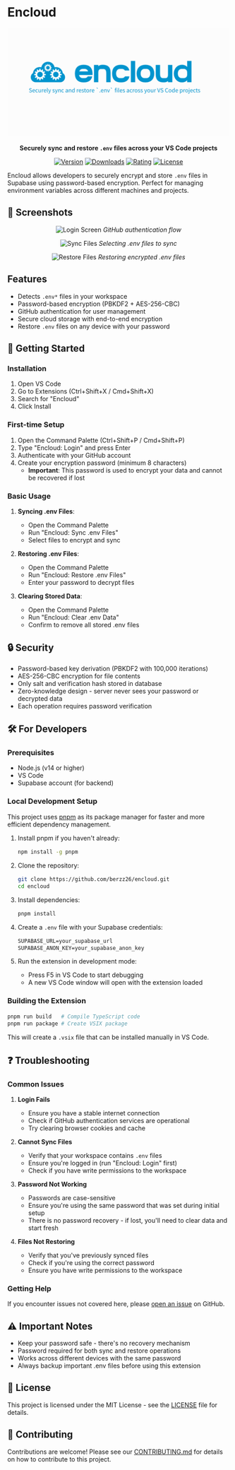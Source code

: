 # Encloud

<div align="center">
  
![encloudLogo](./public/image-2.png)

**Securely sync and restore `.env` files across your VS Code projects**

[![Version](https://img.shields.io/visual-studio-marketplace/v/AumTamboli.encloud)](https://marketplace.visualstudio.com/items?itemName=AumTamboli.encloud)
[![Downloads](https://img.shields.io/visual-studio-marketplace/d/AumTamboli.encloud)](https://marketplace.visualstudio.com/items?itemName=AumTamboli.encloud)
[![Rating](https://img.shields.io/visual-studio-marketplace/r/AumTamboli.encloud)](https://marketplace.visualstudio.com/items?itemName=AumTamboli.encloud)
[![License](https://img.shields.io/github/license/berzz26/encloud)](https://github.com/berzz26/encloud/blob/main/LICENSE)

</div>

Encloud allows developers to securely encrypt and store `.env` files in Supabase using password-based encryption. Perfect for managing environment variables across different machines and projects.

## 📸 Screenshots

<div align="center">
  
![Login Screen](https://via.placeholder.com/800x450.png?text=Login+Screen)
*GitHub authentication flow*

![Sync Files](https://via.placeholder.com/800x450.png?text=Sync+Files)
_Selecting .env files to sync_

![Restore Files](https://via.placeholder.com/800x450.png?text=Restore+Files)
_Restoring encrypted .env files_

</div>

## Features

- Detects `.env*` files in your workspace
- Password-based encryption (PBKDF2 + AES-256-CBC)
- GitHub authentication for user management
- Secure cloud storage with end-to-end encryption
- Restore `.env` files on any device with your password

## 🚀 Getting Started

### Installation

1. Open VS Code
2. Go to Extensions (Ctrl+Shift+X / Cmd+Shift+X)
3. Search for "Encloud"
4. Click Install

### First-time Setup

1. Open the Command Palette (Ctrl+Shift+P / Cmd+Shift+P)
2. Type "Encloud: Login" and press Enter
3. Authenticate with your GitHub account
4. Create your encryption password (minimum 8 characters)
   - **Important**: This password is used to encrypt your data and cannot be recovered if lost

### Basic Usage

1. **Syncing .env Files**:

   - Open the Command Palette
   - Run "Encloud: Sync .env Files"
   - Select files to encrypt and sync

2. **Restoring .env Files**:

   - Open the Command Palette
   - Run "Encloud: Restore .env Files"
   - Enter your password to decrypt files

3. **Clearing Stored Data**:
   - Open the Command Palette
   - Run "Encloud: Clear .env Data"
   - Confirm to remove all stored .env files

## 🔒 Security

- Password-based key derivation (PBKDF2 with 100,000 iterations)
- AES-256-CBC encryption for file contents
- Only salt and verification hash stored in database
- Zero-knowledge design - server never sees your password or decrypted data
- Each operation requires password verification

## 🛠️ For Developers

### Prerequisites

- Node.js (v14 or higher)
- VS Code
- Supabase account (for backend)

### Local Development Setup

This project uses [pnpm](https://pnpm.io/) as its package manager for faster and more efficient dependency management.

1. Install pnpm if you haven't already:

   ```bash
   npm install -g pnpm
   ```

2. Clone the repository:

   ```bash
   git clone https://github.com/berzz26/encloud.git
   cd encloud
   ```

3. Install dependencies:

   ```bash
   pnpm install
   ```

4. Create a `.env` file with your Supabase credentials:

   ```
   SUPABASE_URL=your_supabase_url
   SUPABASE_ANON_KEY=your_supabase_anon_key
   ```

5. Run the extension in development mode:
   - Press F5 in VS Code to start debugging
   - A new VS Code window will open with the extension loaded

### Building the Extension

```bash
pnpm run build   # Compile TypeScript code
pnpm run package # Create VSIX package
```

This will create a `.vsix` file that can be installed manually in VS Code.

## ❓ Troubleshooting

### Common Issues

1. **Login Fails**

   - Ensure you have a stable internet connection
   - Check if GitHub authentication services are operational
   - Try clearing browser cookies and cache

2. **Cannot Sync Files**

   - Verify that your workspace contains `.env` files
   - Ensure you're logged in (run "Encloud: Login" first)
   - Check if you have write permissions to the workspace

3. **Password Not Working**

   - Passwords are case-sensitive
   - Ensure you're using the same password that was set during initial setup
   - There is no password recovery - if lost, you'll need to clear data and start fresh

4. **Files Not Restoring**
   - Verify that you've previously synced files
   - Check if you're using the correct password
   - Ensure you have write permissions to the workspace

### Getting Help

If you encounter issues not covered here, please [open an issue](https://github.com/berzz26/encloud/issues/new) on GitHub.

## ⚠️ Important Notes

- Keep your password safe - there's no recovery mechanism
- Password required for both sync and restore operations
- Works across different devices with the same password
- Always backup important .env files before using this extension

## 📝 License

This project is licensed under the MIT License - see the [LICENSE](LICENSE) file for details.

## 🤝 Contributing

Contributions are welcome! Please see our [CONTRIBUTING.md](CONTRIBUTING.md) for details on how to contribute to this project.
